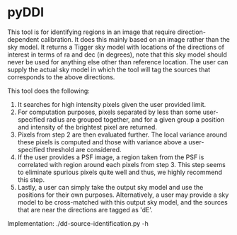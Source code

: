 # pyDDI 

This tool is for identifying regions in an image that require direction-dependent calibration. It does this mainly based on an image rather than the sky model. It returns a Tigger sky model with locations of the directions of interest in terms of ra and dec (in degrees), note that this sky model should never be used for anything else other than reference location. The user can supply the actual sky model in which the tool will tag the sources that corresponds to the above directions.

This tool does the following:

1. It searches for high intensity pixels given the user provided limit.   
2. For computation purposes, pixels separated by less than some user-specified radius are grouped together, and for a given group a position and intensity of the brightest pixel are returned.  
3. Pixels from step 2 are then evaluated further. The local variance around these pixels is computed and those with variance above a user-specified threshold are considered.  
4. If the user provides a PSF image, a region taken from the PSF is correlated with region around each pixels from step 3. This step seems to eliminate spurious pixels quite well and thus, we highly recommend this step.
5. Lastly, a user can simply take the output sky model and use the positions for their own purposes. Alternatively, a user may provide a sky model to be cross-matched with this output sky model, and the sources that are near the directions are tagged as 'dE'. 


Implementation: ./dd-source-identification.py  -h 
